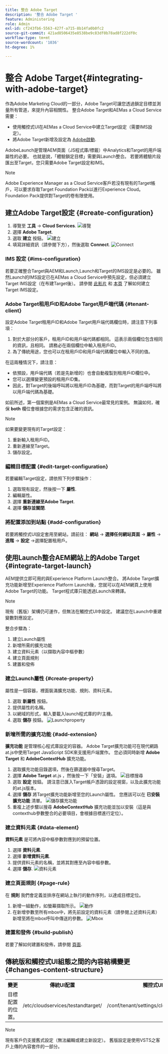 ```yaml
---
title: 整合 Adobe Target
description: '整合 Adobe Target '
feature: Administering
role: Admin
exl-id: cf243fb6-5563-427f-a715-8b14fa0b0fc2
source-git-commit: 421ad8506435e8538be9c83df0b78ad8f222df0c
workflow-type: tm+mt
source-wordcount: '1036'
ht-degree: 1%

---
```


# 整合 Adobe Target{#integrating-with-adobe-target}

作為Adobe Marketing Cloud的一部分，Adobe Target可讓您透過鎖定目標並測量所有管道，來提升內容相關性。 整合Adobe Target和AEMas a Cloud Service需要：

* 使用觸控式UI在AEMas a Cloud Service中建立Target設定（需要IMS設定）。
* 將Adobe Target新增及設定為 [Adobe啟動](https://experienceleague.adobe.com/docs/experience-platform/tags/get-started/quick-start.html).

AdobeLaunch是管理AEM頁面（JS程式庫/標籤）中Analytics和Target的用戶端屬性的必要。 也就是說，「體驗鎖定目標」需要與Launch整合。 若要將體驗片段匯出至Target，您只需要Adobe Target設定和IMS。

>[!NOTE]
>
>Adobe Experience Manager as a Cloud Service客戶若沒有現有的Target帳戶，可以要求存取Target Foundation Pack以進行Experience Cloud。 Foundation Pack提供對Target的卷有限使用。

## 建立Adobe Target設定 {#create-configuration}

1. 導覽至 **工具** → **Cloud Services**.
   ![導覽](assets/cloudservice1.png "導覽")
2. 選擇 **Adobe Target**.
3. 選取 **建立** 按鈕。
   ![建立](assets/tenant1.png "建立")
4. 填寫詳細資訊（請參閱下方），然後選取 **Connect**.
   ![Connect](assets/open_screen1.png "Connect")

### IMS 設定 {#ims-configuration}

若要正確整合Target與AEM和Launch,Launch和Target的IMS設定是必要的。 雖然Launch的IMS設定已在AEMas a Cloud Service中預先設定，但必須建立Target IMS設定（在布建Target後）。 請參閱 [此影片](https://experienceleague.adobe.com/docs/experience-manager-learn/sites/integrations/experience-platform-launch/overview.html) 和 [本頁](https://experienceleague.adobe.com/docs/experience-manager-65/administering/integration/integration-ims-adobe-io.html) 了解如何建立Target IMS設定。

### Adobe Target租用戶ID和Adobe Target用戶端代碼 {#tenant-client}

設定Adobe Target租用戶ID和Adobe Target用戶端代碼欄位時，請注意下列事項：

1. 對於大部分的客戶，租用戶ID和用戶端代碼都相同。 這表示兩個欄位包含相同的資訊，且相同。 請務必在兩個欄位中輸入租用戶ID。
2. 為了傳統用途，您也可以在租用戶ID和用戶端代碼欄位中輸入不同的值。

在這兩種情況下，請注意：

* 依預設，用戶端代碼（若是先新增的）也會自動複製到租用戶ID欄位中。
* 您可以選擇變更預設的租用戶ID集。
* 因此，對Target的後端呼叫將以租用戶ID為基礎，而對Target的用戶端呼叫將以用戶端代碼為基礎。

如前所述，第一個案例是AEMas a Cloud Service最常見的案例。 無論如何，確保 **both** 欄位會根據您的需求包含正確的資訊。

>[!NOTE]
>
> 如果要變更現有的Target設定：
>
> 1. 重新輸入租用戶ID。
> 2. 重新連線至Target。
> 3. 儲存設定。


### 編輯目標配置 {#edit-target-configuration}

若要編輯Target設定，請依照下列步驟操作：

1. 選取現有設定，然後按一下 **屬性**.
2. 編輯屬性。
3. 選擇 **重新連線至Adobe Target**.
4. 選擇 **儲存並關閉**.

### 將配置添加到站點 {#add-configuration}

若要將觸控式UI設定套用至網站，請前往： **網站** → **選擇任何網站頁面** → **屬性** → **進階** → **設定** →選擇配置租用戶。

## 使用Launch整合AEM網站上的Adobe Target {#integrate-target-launch}

AEM提供立即可用的與Experience Platform Launch整合。 將Adobe Target擴充功能新增至Experience Platform Launch後，您就可以在AEM網頁上使用Adobe Target的功能。 Target程式庫只能透過Launch來轉譯。

>[!NOTE]
>
>現有（舊版）架構仍可運作，但無法在觸控式UI中設定。 建議您在Launch中重建變數對應設定。

整合步驟為：

1. 建立Launch屬性
2. 新增所需的擴充功能
3. 建立資料元素（以擷取內容中樞參數）
4. 建立頁面規則
5. 建置和發佈

### 建立Launch屬性 {#create-property}

屬性是一個容器，裡面裝滿擴充功能、規則、資料元素。

1. 選取 **新屬性** 按鈕。
2. 提供屬性的名稱。
3. 以網域的形式，輸入要載入launch程式庫的IP/主機。
4. 選取 **儲存** 按鈕。
   ![Launchproperty](assets/properties_newproperty1.png "Launchproperty")

### 新增所需的擴充功能 {#add-extension}

**擴充功能** 是管理核心程式庫設定的容器。 Adobe Target擴充功能可在現代網路at.js中使用Target JavaScript SDK來支援用戶端實作。 您必須同時新增 **Adobe Target** 和 **AdobeContextHub** 擴充功能。

1. 選取擴充功能目錄選項，然後在篩選器中搜尋Target。
2. 選擇 **Adobe Target** at.js ，然後按一下「安裝」選項。
   ![目標搜尋](assets/search_ext1.png "目標搜尋")
3. 選取 **設定** 按鈕。 請注意已匯入Target帳戶憑證的設定視窗，以及此擴充功能的at.js版本。
4. 選擇 **儲存** 將Target擴充功能新增至您的Launch屬性。 您應該可以在 **已安裝擴充功能** 清單。
   ![儲存擴充功能](assets/configure_extension1.png "儲存擴充功能")
5. 重複上述步驟以搜尋 **AdobeContextHub** 擴充功能並加以安裝（這是與contexthub參數整合的必要項目，會根據目標進行定位）。

### 建立資料元素 {#data-element}

**資料元素** 是可將內容中樞參數對應到的預留位置。

1. 選擇 **資料元素**.
2. 選擇 **新增資料元素**.
3. 提供資料元素的名稱，並將其對應至內容中樞參數。
4. 選擇 **儲存**.
   ![資料元素](assets/data_elem1.png "資料元素")

### 建立頁面規則 {#page-rule}

在 **規則** 我們會定義並排序在網站上執行的動作序列，以達成目標定位。

1. 新增一組動作，如螢幕擷取所示。
   ![動作](assets/rules1.png "動作")
2. 在新增參數至所有mbox中，將先前設定的資料元素（請參閱上述資料元素）新增至將在mbox呼叫中傳送的參數。
   ![Mbox](assets/map_data1.png "動作")

### 建置和發佈 {#build-publish}

若要了解如何建置和發佈，請參閱 [頁面](https://experienceleague.adobe.com/docs/experience-manager-learn/aem-target-tutorial/aem-target-implementation/using-launch-adobe-io.html).

## 傳統版和觸控式UI組態之間的內容結構變更 {#changes-content-structure}

<table style="table-layout:auto">
  <tr>
    <th>變更</th>
    <th>傳統UI配置</th>
    <th>觸控式UI設定</th>
    <th>後果</th>
  </tr>
  <tr>
    <td>目標配置的位置。</td>
    <td>/etc/cloudservices/testandtarget/</td>
    <td>/conf/tenant/settings/cloudservices/target/</td>
    <td> 先前的/etc/cloudservices/testandtarget下有多個設定，但現在租用戶下有單一設定。</td>
  </tr>
</table>

>[!NOTE]
>
>現有客戶仍支援舊式設定（無法編輯或建立新設定）。 舊版設定是使用VSTS之客戶上傳的內容套件的一部分。
